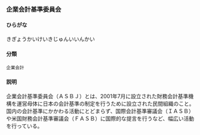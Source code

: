 <div style="display:none;">

## [あ行](securities-terms?id=あ行)
## [か行](securities-terms?id=か行)

</div>

### 企業会計基準委員会

#### ひらがな

きぎょうかいけいきじゅんいいんかい

#### 分類

`企業会計`

#### 説明

企業会計基準委員会（ＡＳＢＪ）とは、2001年7月に設立された財務会計基準機構を運営母体に日本の会計基準の制定を行うために設立された民間組織のこと。国内の会計基準にかかわる活動にとどまらず、国際会計基準審議会（ＩＡＳＢ）や米国財務会計基準審議会（ＦＡＳＢ）に国際的な提言を行うなど、幅広い活動を行っている。

<div style="display:none;">

## [さ行](securities-terms?id=さ行)
## [た行](securities-terms?id=た行)
## [な行](securities-terms?id=な行)
## [は行](securities-terms?id=は行)
## [ま行](securities-terms?id=ま行)
## [や行](securities-terms?id=や行)
## [ら行](securities-terms?id=ら行)
## [わ行](securities-terms?id=わ行)
## [英数字・記号](securities-terms?id=英数字・記号)

</div>


